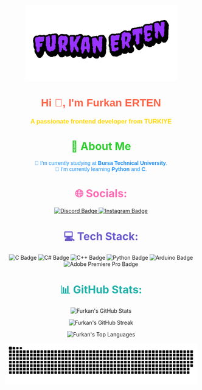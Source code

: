 <p align="center">
  <img src="https://github.com/FurkanErten/FurkanErten/blob/main/gif.gif" width="400" alt="Furkan's GIF" />
</p>

<h1 align="center" style="font-family: 'Arial', sans-serif; color: #FF6347;">Hi 👋, I'm Furkan ERTEN</h1>
<h3 align="center" style="font-family: 'Arial', sans-serif; color: #FFD700;">A passionate frontend developer from TURKIYE</h3>

<h1 align="center" style="color: #32CD32;">💫 About Me</h1>
<p align="center" style="font-family: 'Arial', sans-serif; color: #1E90FF;">
  🔭 I’m currently studying at <strong>Bursa Technical University</strong>. <br>
  🌱 I’m currently learning <strong>Python</strong> and <strong>C</strong>.
</p>

<h1 align="center" style="color: #FF69B4;">🌐 Socials:</h1>
<p align="center">
  <a href="https://discord.gg/erten_">
    <img src="https://img.shields.io/badge/Discord-%237289DA.svg?logo=discord&logoColor=white" alt="Discord Badge" />
  </a>
  <a href="https://instagram.com/f.therten">
    <img src="https://img.shields.io/badge/Instagram-%23E4405F.svg?logo=Instagram&logoColor=white" alt="Instagram Badge" />
  </a>
</p>

<h1 align="center" style="color: #6A5ACD;">💻 Tech Stack:</h1>
<p align="center">
  <img src="https://img.shields.io/badge/c-%2300599C.svg?style=for-the-badge&logo=c&logoColor=white" alt="C Badge" />
  <img src="https://img.shields.io/badge/c%23-%23239120.svg?style=for-the-badge&logo=csharp&logoColor=white" alt="C# Badge" />
  <img src="https://img.shields.io/badge/c++-%2300599C.svg?style=for-the-badge&logo=c%2B%2B&logoColor=white" alt="C++ Badge" />
  <img src="https://img.shields.io/badge/python-3670A0?style=for-the-badge&logo=python&logoColor=ffdd54" alt="Python Badge" />
  <img src="https://img.shields.io/badge/-Arduino-00979D?style=for-the-badge&logo=Arduino&logoColor=white" alt="Arduino Badge" />
  <img src="https://img.shields.io/badge/Adobe%20Premiere%20Pro-9999FF.svg?style=for-the-badge&logo=Adobe%20Premiere%20Pro&logoColor=white" alt="Adobe Premiere Pro Badge" />
</p>

<h1 align="center" style="color: #20B2AA;">📊 GitHub Stats:</h1>
<p align="center">
  <img src="https://github-readme-stats.vercel.app/api?username=FurkanErten&theme=shadow_blue&hide_border=true&include_all_commits=false&count_private=false" width="500" alt="Furkan's GitHub Stats"/>
</p>
<p align="center">
  <img src="https://github-readme-streak-stats.herokuapp.com/?user=FurkanErten&theme=shadow_blue&hide_border=true" width="500" alt="Furkan's GitHub Streak"/>
</p>
<p align="center">
  <img src="https://github-readme-stats.vercel.app/api/top-langs/?username=FurkanErten&theme=shadow_blue&hide_border=true&include_all_commits=false&count_private=false&layout=compact" width="500" alt="Furkan's Top Languages"/>
</p>

<div align="center">
  <picture>
    <source media="(prefers-color-scheme: dark)" srcset="https://raw.githubusercontent.com/platane/platane/output/github-contribution-grid-snake-dark.svg">
    <source media="(prefers-color-scheme: light)" srcset="https://raw.githubusercontent.com/platane/platane/output/github-contribution-grid-snake.svg">
    <img alt="github contribution grid snake animation" src="https://raw.githubusercontent.com/platane/platane/output/github-contribution-grid-snake.svg">
  </picture>
</div>
